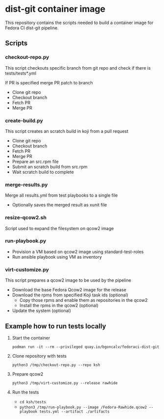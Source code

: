 # dist-git container image

This repository contains the scripts needed to build a container image for Fedora CI dist-git pipeline.

## Scripts

### checkout-repo.py

This script checkouts specific branch from git repo and check if there is tests/tests*.yml

If PR is specified merge PR patch to branch

* Clone git repo
* Checkout branch
* Fetch PR
* Merge PR

### create-build.py

This script creates an scratch build in koji from a pull request

* Clone git repo
* Checkout branch
* Fetch PR
* Merge PR
* Prepare an src.rpm file
* Submit an scratch build from src.rpm
* Wait scratch build to complete

### merge-results.py

Merge all results.yml from test playbooks to a single file

* Optionally saves the merged result as xunit file

### resize-qcow2.sh

Script used to expand the filesystem on qcow2 image

### run-playbook.py

* Provision a VM based on qcow2 image using standard-test-roles
* Run ansible playbook using VM as inventory

### virt-customize.py

This script prepares a qcow2 image to be used by the pipeline

* Download the base Fedora Qcow2 image for the release
* Download the rpms from specified Koji task ids (optional)
    * Copy those rpms and enable them as repositories in the qcow2
    * Install the rpms in the qcow2 (optional)
* Update the system (optional)

## Example how to run tests locally

1. Start the container

    `podman run -it --rm --privileged quay.io/bgoncalv/fedoraci-dist-git`

2. Clone repository with tests

    `python3 /tmp/checkout-repo.py --repo ksh`

3. Prepare qcow2

    `python3 /tmp/virt-customize.py --release rawhide`

4. Run the tests
    * `cd ksh/tests`
    * `python3 /tmp/run-playbook.py --image /Fedora-Rawhide.qcow2 --playbook tests.yml --artifact ./artifacts`
